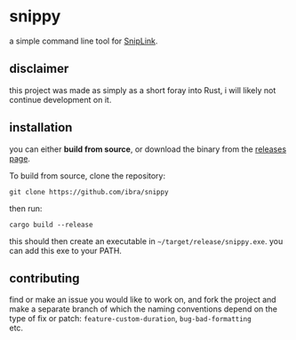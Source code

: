 # snippy
a simple command line tool for [SnipLink](https://beta.sniplink.net/).

## disclaimer
this project was made as simply as a short foray into Rust, i will likely not continue development on it.

## installation
you can either **build from source**, or download the binary from the [releases page](https://github.com/ibra/snippy/releases). 

To build from source, clone the repository:
```
git clone https://github.com/ibra/snippy
```
then run:
```
cargo build --release
```
this should then create an executable in `~/target/release/snippy.exe`. you can add this exe to your PATH.

## contributing
find or make an issue you would like to work on, and fork the project and make a separate branch of which the naming conventions depend on the type of fix or patch: `feature-custom-duration`, `bug-bad-formatting`   
etc.

